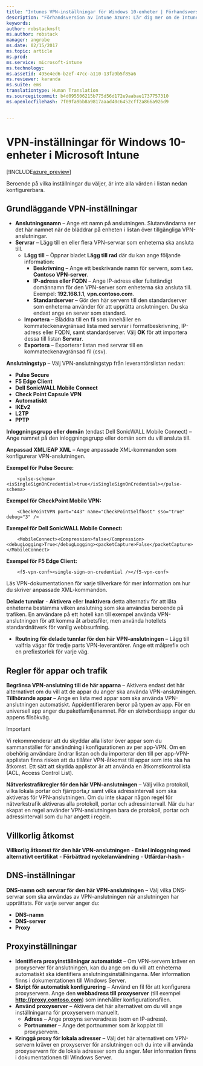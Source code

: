 ```yaml
---
title: "Intunes VPN-inställningar för Windows 10-enheter | Förhandsversion av Intune Azure | Microsoft Docs"
description: "Förhandsversion av Intune Azure: Lär dig mer om de Intune-inställningar som du kan använda för att konfigurera VPN-anslutningar på Windows 10-enheter."
keywords: 
author: robstackmsft
ms.author: robstack
manager: angrobe
ms.date: 02/15/2017
ms.topic: article
ms.prod: 
ms.service: microsoft-intune
ms.technology: 
ms.assetid: 495e4ed6-b2ef-47cc-a110-13fa9b5f85a6
ms.reviewer: karanda
ms.suite: ems
translationtype: Human Translation
ms.sourcegitcommit: b4d095506215b775d56d172e9aabae1737757310
ms.openlocfilehash: 7f09fa9bb8a9817aaad40c6452cff2a866a926d9


---
```


# <a name="vpn-settings-for-windows-10-devices-in-microsoft-intune"></a>VPN-inställningar för Windows 10-enheter i Microsoft Intune

[!INCLUDE[azure_preview](../includes/azure_preview.md)]

Beroende på vilka inställningar du väljer, är inte alla värden i listan nedan konfigurerbara.


## <a name="base-vpn-settings"></a>Grundläggande VPN-inställningar


- **Anslutningsnamn** – Ange ett namn på anslutningen. Slutanvändarna ser det här namnet när de bläddrar på enheten i listan över tillgängliga VPN-anslutningar.
- **Servrar** – Lägg till en eller flera VPN-servrar som enheterna ska ansluta till.
    - **Lägg till** – Öppnar bladet **Lägg till rad** där du kan ange följande information:
        - **Beskrivning** – Ange ett beskrivande namn för servern, som t.ex. **Contoso VPN-server**.
        - **IP-adress eller FQDN** – Ange IP-adress eller fullständigt domännamn för den VPN-server som enheterna ska ansluta till. Exempel: **192.168.1.1**, **vpn.contoso.com**.
        - **Standardserver** – Gör den här servern till den standardserver som enheterna använder för att upprätta anslutningen. Du ska endast ange en server som standard.
    - **Importera** – Bläddra till en fil som innehåller en kommateckenavgränsad lista med servrar i formatbeskrivning, IP-adress eller FQDN, samt standardserver. Välj **OK** för att importera dessa till listan **Servrar**.
    - **Exportera** – Exporterar listan med servrar till en kommateckenavgränsad fil (csv).

**Anslutningstyp** – Välj VPN-anslutningstyp från leverantörslistan nedan:
- **Pulse Secure**
- **F5 Edge Client**
- **Dell SonicWALL Mobile Connect**
- **Check Point Capsule VPN**
- **Automatiskt**
- **IKEv2**
- **L2TP**
- **PPTP**

**Inloggningsgrupp eller domän** (endast Dell SonicWALL Mobile Connect) – Ange namnet på den inloggningsgrupp eller domän som du vill ansluta till.

**Anpassad XML**/**EAP XML** – Ange anpassade XML-kommandon som konfigurerar VPN-anslutningen.

**Exempel för Pulse Secure:**

```
    <pulse-schema><isSingleSignOnCredential>true</isSingleSignOnCredential></pulse-schema>
```

**Exempel för CheckPoint Mobile VPN:**

```
    <CheckPointVPN port="443" name="CheckPointSelfhost" sso="true" debug="3" />
```

**Exempel för Dell SonicWALL Mobile Connect:**

```
    <MobileConnect><Compression>false</Compression><debugLogging>True</debugLogging><packetCapture>False</packetCapture></MobileConnect>
```

**Exempel för F5 Edge Client:**

```
    <f5-vpn-conf><single-sign-on-credential /></f5-vpn-conf>
```

Läs VPN-dokumentationen för varje tillverkare för mer information om hur du skriver anpassade XML-kommandon.

**Delade tunnlar** - **Aktivera** eller **Inaktivera** detta alternativ för att låta enheterna bestämma vilken anslutning som ska användas beroende på trafiken. En användare på ett hotell kan till exempel använda VPN-anslutningen för att komma åt arbetsfiler, men använda hotellets standardnätverk för vanlig webbsurfning.
- **Routning för delade tunnlar för den här VPN-anslutningen** – Lägg till valfria vägar för tredje parts VPN-leverantörer. Ange ett målprefix och en prefixstorlek för varje väg.

## <a name="apps-and-traffic-rules"></a>Regler för appar och trafik

**Begränsa VPN-anslutning till de här apparna** – Aktivera endast det här alternativet om du vill att de appar du anger ska använda VPN-anslutningen.
**Tillhörande appar** – Ange en lista med appar som ska använda VPN-anslutningen automatiskt. Appidentifieraren beror på typen av app. För en universell app anger du paketfamiljenamnet. För en skrivbordsapp anger du appens filsökväg.

>[!IMPORTANT]
>Vi rekommenderar att du skyddar alla listor över appar som du sammanställer för användning i konfigurationen av per app-VPN. Om en obehörig användare ändrar listan och du importerar den till per app-VPN-applistan finns risken att du tillåter VPN-åtkomst till appar som inte ska ha åtkomst. Ett sätt att skydda applistor är att använda en åtkomstkontrollista (ACL, Access Control List).

**Nätverkstrafikregler för den här VPN-anslutningen** – Välj vilka protokoll, vilka lokala portar och fjärrporta,r samt vilka adressintervall som ska aktiveras för VPN-anslutningen. Om du inte skapar någon regel för nätverkstrafik aktiveras alla protokoll, portar och adressintervall. När du har skapat en regel använder VPN-anslutningen bara de protokoll, portar och adressintervall som du har angett i regeln.


## <a name="conditional-access"></a>Villkorlig åtkomst

**Villkorlig åtkomst för den här VPN-anslutningen** -
**Enkel inloggning med alternativt certifikat** -
**Förbättrad nyckelanvändning** -
**Utfärdar-hash** -

## <a name="dns-settings"></a>DNS-inställningar

**DNS-namn och servrar för den här VPN-anslutningen** – Välj vilka DNS-servrar som ska användas av VPN-anslutningen när anslutningen har upprättats.
För varje server anger du:
- **DNS-namn**
- **DNS-server**
- **Proxy**

## <a name="proxy-settings"></a>Proxyinställningar

- **Identifiera proxyinställningar automatiskt** – Om VPN-servern kräver en proxyserver för anslutningen, kan du ange om du vill att enheterna automatiskt ska identifiera anslutningsinställningarna. Mer information finns i dokumentationen till Windows Server.
- **Skript för automatisk konfigurering** – Använd en fil för att konfigurera proxyservern. Ange den **webbadress till proxyserver** (till exempel **http://proxy.contoso.com**) som innehåller konfigurationsfilen.
- **Använd proxyserver** – Aktivera det här alternativet om du vill ange inställningarna för proxyservern manuellt.
    - **Adress** – Ange proxyns serveradress (som en IP-adress).
    - **Portnummer** – Ange det portnummer som är kopplat till proxyservern.
- **Kringgå proxy för lokala adresser** – Välj det här alternativet om VPN-servern kräver en proxyserver för anslutningen och du inte vill använda proxyservern för de lokala adresser som du anger. Mer information finns i dokumentationen till Windows Server.



<!--HONumber=Feb17_HO3-->


